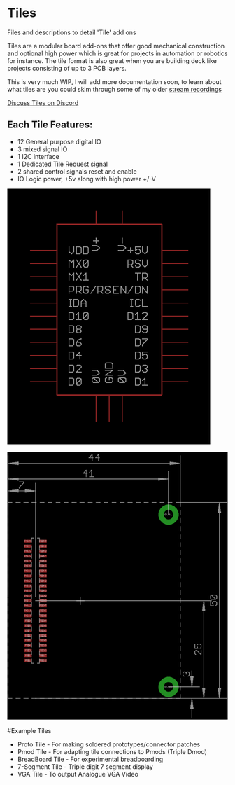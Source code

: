 # Tiles

Files and descriptions to detail 'Tile' add ons

Tiles are a modular board add-ons that offer good mechanical construction and optional high power which is great for projects in automation or robotics for instance. The tile format is also great when you are building deck like projects consisting of up to 3 PCB layers.

This is very much WIP, I will add more documentation soon, to learn about what tiles are you could skim through some of my older [stream recordings](https://www.youtube.com/channel/UCQSPg8L4WFBGuj_MnvQQ7Qw/videos)

[Discuss Tiles on Discord](https://discord.gg/RCGcgbQNZK)

## Each Tile Features:
* 12 General purpose digital IO
* 3 mixed signal IO
* 1 I2C interface
* 1 Dedicated Tile Request signal
* 2 shared control signals reset and enable
* IO Logic power, +5v along with high power +/-V

![Tile Schematic](schematic.png)

![Tile Layout](Layout.png)

#Example Tiles
* Proto Tile - For making soldered prototypes/connector patches
* Pmod Tile - For adapting tile connections to Pmods (Triple Dmod)
* BreadBoard Tile - For experimental breadboarding
* 7-Segment Tile - Triple digit 7 segment display
* VGA Tile - To output Analogue VGA Video
